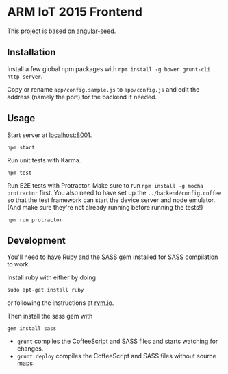 # ARM IoT 2015 Frontend

This project is based on [angular-seed](https://github.com/angular/angular-seed).

## Installation

Install a few global npm packages with `npm install -g bower grunt-cli http-server`.

Copy or rename `app/config.sample.js` to `app/config.js` and edit the address (namely the port) for the backend if needed.

## Usage

Start server at [localhost:8001](http://localhost:8001/).

    npm start

Run unit tests with Karma.

    npm test

Run E2E tests with Protractor. Make sure to run `npm install -g mocha protractor` first. You also need to have set up the `../backend/config.coffee` so that the test framework can start the device server and node emulator. (And make sure they're not already running before running the tests!)

    npm run protractor

## Development

You'll need to have Ruby and the SASS gem installed for SASS compilation to work.

Install ruby with either by doing
    
    sudo apt-get install ruby

or following the instructions at [rvm.io](http://rvm.io/).

Then install the sass gem with

    gem install sass

- `grunt` compiles the CoffeeScript and SASS files and starts watching for changes.
- `grunt deploy` compiles the CoffeeScript and SASS files without source maps. 

